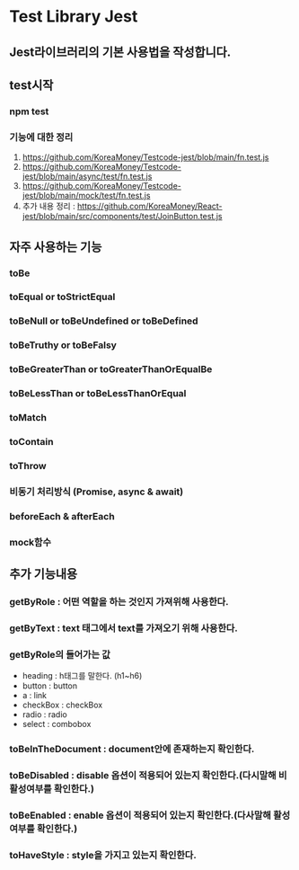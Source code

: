# Test Library Jest
## Jest라이브러리의 기본 사용법을 작성합니다.

## test시작
### npm test

### 기능에 대한 정리
1. https://github.com/KoreaMoney/Testcode-jest/blob/main/fn.test.js
2. https://github.com/KoreaMoney/Testcode-jest/blob/main/async/test/fn.test.js
3. https://github.com/KoreaMoney/Testcode-jest/blob/main/mock/test/fn.test.js
4. 추가 내용 정리 : https://github.com/KoreaMoney/React-jest/blob/main/src/components/test/JoinButton.test.js

## 자주 사용하는 기능
### toBe
### toEqual or toStrictEqual
### toBeNull or toBeUndefined or toBeDefined
### toBeTruthy or toBeFalsy
### toBeGreaterThan or toGreaterThanOrEqualBe
### toBeLessThan or toBeLessThanOrEqual
### toMatch
### toContain
### toThrow
### 비동기 처리방식 (Promise, async & await)
### beforeEach & afterEach
### mock함수

## 추가 기능내용
### getByRole : 어떤 역할을 하는 것인지 가져위해 사용한다.
### getByText : text 태그에서 text를 가져오기 위해 사용한다.
### getByRole의 들어가는 값
  - heading : h태그를 말한다. (h1~h6)
  - button : button
  - a : link
  - checkBox : checkBox
  - radio : radio
  - select : combobox
### toBeInTheDocument : document안에 존재하는지 확인한다.
### toBeDisabled : disable 옵션이 적용되어 있는지 확인한다.(다시말해 비활성여부를 확인한다.)
### toBeEnabled : enable 옵션이 적용되어 있는지 확인한다.(다사말해 활성여부를 확인한다.)
### toHaveStyle : style을 가지고 있는지 확인한다.
